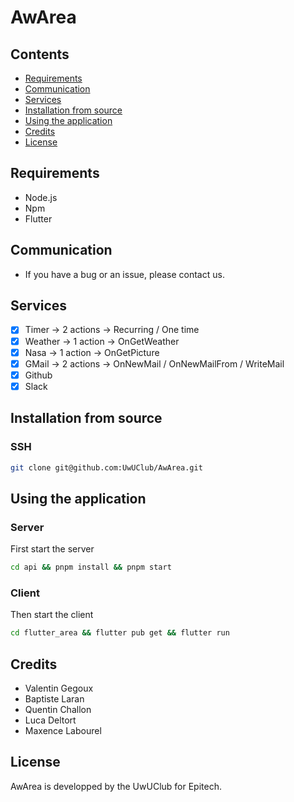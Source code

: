 # AwArea

## Contents

-   [Requirements](#requirements)
-   [Communication](#communication)
-   [Services](#services)
-   [Installation from source](#installation-from-source)
-   [Using the application](#using-the-application)
-   [Credits](#credits)
-   [License](#license)

## Requirements

-   Node.js
-   Npm
-   Flutter

## Communication

-   If you have a bug or an issue, please contact us.

## Services

-   [x] Timer -> 2 actions -> Recurring / One time
-   [x] Weather -> 1 action -> OnGetWeather
-   [x] Nasa -> 1 action -> OnGetPicture
-   [x] GMail -> 2 actions -> OnNewMail / OnNewMailFrom / WriteMail
-   [x] Github
-   [x] Slack

## Installation from source

### SSH

```bash
git clone git@github.com:UwUClub/AwArea.git
```

## Using the application

### Server

First start the server

```bash
cd api && pnpm install && pnpm start
```

### Client

Then start the client

```bash
cd flutter_area && flutter pub get && flutter run
```

## Credits

-   Valentin Gegoux
-   Baptiste Laran
-   Quentin Challon
-   Luca Deltort
-   Maxence Labourel

## License

AwArea is developped by the UwUClub for Epitech.
